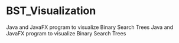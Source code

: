 # BST_Visualization
Java and JavaFX program to visualize Binary Search Trees
Java and JavaFX program to visualize Binary Search Trees
